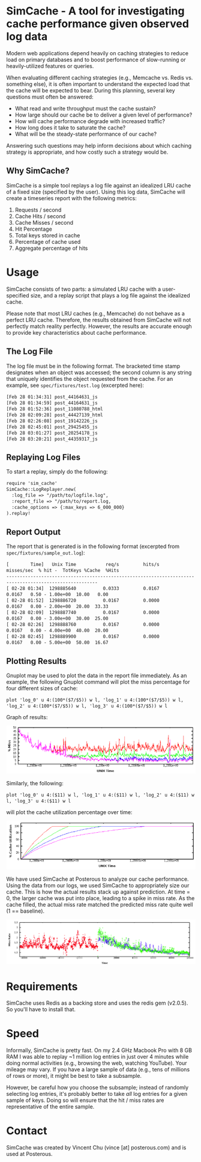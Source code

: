 # SimCache - A tool for investigating cache performance given observed log data

Modern web applications depend heavily on caching strategies to reduce load on primary databases and to boost performance of slow-running or heavily-utilized features or queries. 

When evaluating different caching strategies (e.g., Memcache vs. Redis vs. something else), it is often important to understand the expected load that the cache will be expected to bear. During this planning, several key questions must often be answered:

 * What read and write throughput must the cache sustain? 
 * How large should our cache be to deliver a given level of performance? 
 * How will cache performance degrade with increased traffic? 
 * How long does it take to saturate the cache? 
 * What will be the steady-state performance of our cache?
 
Answering such questions may help inform decisions about which caching strategy is appropriate, and how costly such a strategy would be. 

## Why SimCache? 

SimCache is a simple tool replays a log file against an idealized LRU cache of a fixed size (specified by the user). Using this log data, SimCache will create a timeseries report with the following metrics:

  1. Requests / second 
  2. Cache Hits / second
  3. Cache Misses / second
  4. Hit Percentage
  5. Total keys stored in cache
  6. Percentage of cache used
  7. Aggregate percentage of hits

# Usage

SimCache consists of two parts: a simulated LRU cache with a user-specified size, and a replay script that plays a log file against the idealized cache. 

Please note that most LRU caches (e.g., Memcache) do not behave as a perfect LRU cache. Therefore, the results obtained from SimCache will not perfectly match reality perfectly. However, the results are accurate enough to provide key characteristics about cache performance. 

## The Log File

The log file must be in the following format. The bracketed time stamp designates when an object was accessed; the second column is any string that uniquely identifies the object requested from the cache. For an example, see `spec/fixtures/test.log` (excerpted here): 

    [Feb 28 01:34:31] post_44164631_js
    [Feb 28 01:34:59] post_44164631_js
    [Feb 28 01:52:36] post_11080788_html
    [Feb 28 02:09:28] post_44427139_html
    [Feb 28 02:26:08] post_19142226_js
    [Feb 28 02:45:01] post_29425455_js
    [Feb 28 03:01:27] post_20254178_js
    [Feb 28 03:20:21] post_44359317_js

## Replaying Log Files

To start a replay, simply do the following: 

    require 'sim_cache'
    SimCache::LogReplayer.new(
      :log_file => "/path/to/logfile.log",
      :report_file => "/path/to/report.log,
      :cache_options => {:max_keys => 6_000_000}
    ).replay!

## Report Output

The report that is generated is in the following format (excerpted from `spec/fixtures/sample_out.log`): 

    [        Time]   Unix Time           req/s         hits/s     misses/sec  % hit -  TotKeys %Cache  %Hits
    --------------------------------------------------------------------------------------------------------
    [ 02-28 01:34]  1298885640          0.0333         0.0167         0.0167   0.50 - 1.00e+00  10.00   0.00
    [ 02-28 01:52]  1298886720          0.0167         0.0000         0.0167   0.00 - 2.00e+00  20.00  33.33
    [ 02-28 02:09]  1298887740          0.0167         0.0000         0.0167   0.00 - 3.00e+00  30.00  25.00
    [ 02-28 02:26]  1298888760          0.0167         0.0000         0.0167   0.00 - 4.00e+00  40.00  20.00
    [ 02-28 02:45]  1298889900          0.0167         0.0000         0.0167   0.00 - 5.00e+00  50.00  16.67

## Plotting Results

Gnuplot may be used to plot the data in the report file immediately. As an example, the following Gnuplot command will plot the miss percentage for four different sizes of cache:

    plot 'log_0' u 4:(100*($7/$5)) w l, 'log_1' u 4:(100*($7/$5)) w l, 'log_2' u 4:(100*($7/$5)) w l, 'log_3' u 4:(100*($7/$5)) w l

Graph of results: 

![Cache Miss Percentage](https://github.com/vincentchu/sim_cache/blob/master/spec/fixtures/miss_percentage.png?raw=true)

Similarly, the following: 

    plot 'log_0' u 4:($11) w l, 'log_1' u 4:($11) w l, 'log_2' u 4:($11) w l, 'log_3' u 4:($11) w l
    
will plot the cache utilization percentage over time: 

![Cache Utilization](https://github.com/vincentchu/sim_cache/blob/master/spec/fixtures/cache_util.png?raw=true)

We have used SimCache at Posterous to analyze our cache performance. Using the data from our logs, we used SimCache to appropriately size our cache. This is how the actual results stack up against prediction. At time = 0, the larger cache was put into place, leading to a spike in miss rate. As the cache filled, the actual miss rate matched the predicted miss rate quite well (1 == baseline).

![Prediction vs. Actual](https://github.com/vincentchu/sim_cache/blob/master/spec/fixtures/predicted_vs_actual.png?raw=true)

# Requirements

SimCache uses Redis as a backing store and uses the redis gem (v2.0.5). So you'll have to install that. 
    
# Speed

Informally, SimCache is pretty fast. On my 2.4 GHz Macbook Pro with 8 GB RAM I was able to replay ~1 million log entries in just over 4 minutes while doing normal activities (e.g., browsing the web, watching YouTube). Your mileage may vary. If you have a large sample of data (e.g., tens of millions of rows or more), it might be best to take a subsample.

However, be careful how you choose the subsample; instead of randomly selecting log entries, it's probably better to take *all* log entries for a given sample of keys. Doing so will ensure that the hit / miss rates are representative of the entire sample.   

# Contact

SimCache was created by Vincent Chu (vince [at] posterous.com) and is used at Posterous. 